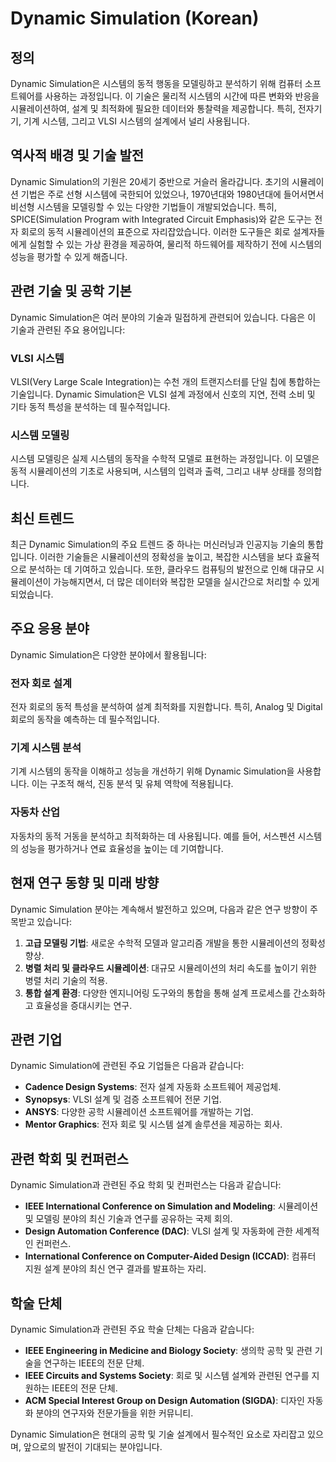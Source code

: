 # Dynamic Simulation (Korean)

## 정의

Dynamic Simulation은 시스템의 동적 행동을 모델링하고 분석하기 위해 컴퓨터 소프트웨어를 사용하는 과정입니다. 이 기술은 물리적 시스템의 시간에 따른 변화와 반응을 시뮬레이션하여, 설계 및 최적화에 필요한 데이터와 통찰력을 제공합니다. 특히, 전자기기, 기계 시스템, 그리고 VLSI 시스템의 설계에서 널리 사용됩니다.

## 역사적 배경 및 기술 발전

Dynamic Simulation의 기원은 20세기 중반으로 거슬러 올라갑니다. 초기의 시뮬레이션 기법은 주로 선형 시스템에 국한되어 있었으나, 1970년대와 1980년대에 들어서면서 비선형 시스템을 모델링할 수 있는 다양한 기법들이 개발되었습니다. 특히, SPICE(Simulation Program with Integrated Circuit Emphasis)와 같은 도구는 전자 회로의 동적 시뮬레이션의 표준으로 자리잡았습니다. 이러한 도구들은 회로 설계자들에게 실험할 수 있는 가상 환경을 제공하여, 물리적 하드웨어를 제작하기 전에 시스템의 성능을 평가할 수 있게 해줍니다.

## 관련 기술 및 공학 기본

Dynamic Simulation은 여러 분야의 기술과 밀접하게 관련되어 있습니다. 다음은 이 기술과 관련된 주요 용어입니다:

### VLSI 시스템

VLSI(Very Large Scale Integration)는 수천 개의 트랜지스터를 단일 칩에 통합하는 기술입니다. Dynamic Simulation은 VLSI 설계 과정에서 신호의 지연, 전력 소비 및 기타 동적 특성을 분석하는 데 필수적입니다.

### 시스템 모델링

시스템 모델링은 실제 시스템의 동작을 수학적 모델로 표현하는 과정입니다. 이 모델은 동적 시뮬레이션의 기초로 사용되며, 시스템의 입력과 출력, 그리고 내부 상태를 정의합니다.

## 최신 트렌드

최근 Dynamic Simulation의 주요 트렌드 중 하나는 머신러닝과 인공지능 기술의 통합입니다. 이러한 기술들은 시뮬레이션의 정확성을 높이고, 복잡한 시스템을 보다 효율적으로 분석하는 데 기여하고 있습니다. 또한, 클라우드 컴퓨팅의 발전으로 인해 대규모 시뮬레이션이 가능해지면서, 더 많은 데이터와 복잡한 모델을 실시간으로 처리할 수 있게 되었습니다.

## 주요 응용 분야

Dynamic Simulation은 다양한 분야에서 활용됩니다:

### 전자 회로 설계

전자 회로의 동적 특성을 분석하여 설계 최적화를 지원합니다. 특히, Analog 및 Digital 회로의 동작을 예측하는 데 필수적입니다.

### 기계 시스템 분석

기계 시스템의 동작을 이해하고 성능을 개선하기 위해 Dynamic Simulation을 사용합니다. 이는 구조적 해석, 진동 분석 및 유체 역학에 적용됩니다.

### 자동차 산업

자동차의 동적 거동을 분석하고 최적화하는 데 사용됩니다. 예를 들어, 서스펜션 시스템의 성능을 평가하거나 연료 효율성을 높이는 데 기여합니다.

## 현재 연구 동향 및 미래 방향

Dynamic Simulation 분야는 계속해서 발전하고 있으며, 다음과 같은 연구 방향이 주목받고 있습니다:

1. **고급 모델링 기법**: 새로운 수학적 모델과 알고리즘 개발을 통한 시뮬레이션의 정확성 향상.
2. **병렬 처리 및 클라우드 시뮬레이션**: 대규모 시뮬레이션의 처리 속도를 높이기 위한 병렬 처리 기술의 적용.
3. **통합 설계 환경**: 다양한 엔지니어링 도구와의 통합을 통해 설계 프로세스를 간소화하고 효율성을 증대시키는 연구.

## 관련 기업

Dynamic Simulation에 관련된 주요 기업들은 다음과 같습니다:

- **Cadence Design Systems**: 전자 설계 자동화 소프트웨어 제공업체.
- **Synopsys**: VLSI 설계 및 검증 소프트웨어 전문 기업.
- **ANSYS**: 다양한 공학 시뮬레이션 소프트웨어를 개발하는 기업.
- **Mentor Graphics**: 전자 회로 및 시스템 설계 솔루션을 제공하는 회사.

## 관련 학회 및 컨퍼런스

Dynamic Simulation과 관련된 주요 학회 및 컨퍼런스는 다음과 같습니다:

- **IEEE International Conference on Simulation and Modeling**: 시뮬레이션 및 모델링 분야의 최신 기술과 연구를 공유하는 국제 회의.
- **Design Automation Conference (DAC)**: VLSI 설계 및 자동화에 관한 세계적인 컨퍼런스.
- **International Conference on Computer-Aided Design (ICCAD)**: 컴퓨터 지원 설계 분야의 최신 연구 결과를 발표하는 자리.

## 학술 단체

Dynamic Simulation과 관련된 주요 학술 단체는 다음과 같습니다:

- **IEEE Engineering in Medicine and Biology Society**: 생의학 공학 및 관련 기술을 연구하는 IEEE의 전문 단체.
- **IEEE Circuits and Systems Society**: 회로 및 시스템 설계와 관련된 연구를 지원하는 IEEE의 전문 단체.
- **ACM Special Interest Group on Design Automation (SIGDA)**: 디자인 자동화 분야의 연구자와 전문가들을 위한 커뮤니티.

Dynamic Simulation은 현대의 공학 및 기술 설계에서 필수적인 요소로 자리잡고 있으며, 앞으로의 발전이 기대되는 분야입니다.